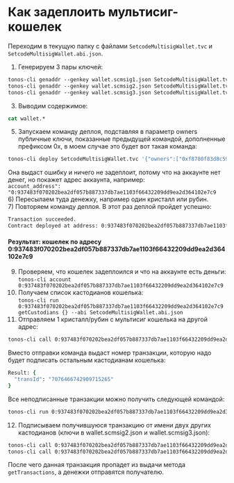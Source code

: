 # Как задеплоить мультисиг-кошелек  
  
Переходим в текущую папку с файлами `SetcodeMultisigWallet.tvc` и `SetcodeMultisigWallet.abi.json`.
  
1) Генерируем 3 пары ключей:  
```csh
tonos-cli genaddr --genkey wallet.scmsig1.json SetcodeMultisigWallet.tvc SetcodeMultisigWallet.abi.json
tonos-cli genaddr --genkey wallet.scmsig2.json SetcodeMultisigWallet.tvc SetcodeMultisigWallet.abi.json
tonos-cli genaddr --genkey wallet.scmsig3.json SetcodeMultisigWallet.tvc SetcodeMultisigWallet.abi.json
```  
3) Выводим содержимое:  
```csh
cat wallet.*
```  
5) Запускаем команду деплоя, подставляя в параметр owners публичные ключи, 
показанные предыдущей командой, дополненные префиксом 0x, в моем случае это будет вот такая команда:  
```csh
tonos-cli deploy SetcodeMultisigWallet.tvc '{"owners":["0xf8780f83d8c5951de73cb3c07b134ecd5d00917a9083e3ea30721ca10063defc","0xe795829a2d866d52b611e40ccc0cda9b720565a15d3aa62b96073baab45e7d27","0x8b9be2bea26b47c293b28f8361ec63ea325a53105c866110b2525d4a38deff11"],"reqConfirms":3}' --abi SetcodeMultisigWallet.abi.json --sign wallet.scmsig1.json
```
Она выдаст ошибку и ничего не задеплоит, потому что на аккаунте нет денег, но покажет адрес аккаунта, например:  
`account_address": "0:937483f070202bea2df057b887337db7ae1103f66432209dd9ea2d364102e7c9`  
6) Пересылаем туда денежку, например один кристалл или рубин.  
7) Повторяем команду деплоя. В этот раз деплой пройдет успешно:  
```csh
Transaction succeeded.
Contract deployed at address: 0:937483f070202bea2df057b887337db7ae1103f66432209dd9ea2d364102e7c9
```  
#### Результат: кошелек по адресу 0:937483f070202bea2df057b887337db7ae1103f66432209dd9ea2d364102e7c9


9) Проверяем, что кошелек задеплоился и что на аккаунте есть деньги:  
`tonos-cli account 0:937483f070202bea2df057b887337db7ae1103f66432209dd9ea2d364102e7c9`
10) Получаем список кастодианов кошелька:  
`tonos-cli run 0:937483f070202bea2df057b887337db7ae1103f66432209dd9ea2d364102e7c9 getCustodians {} --abi SetcodeMultisigWallet.abi.json`  
11) Отправляем 1 кристалл/рубин c мультисиг кошелька на другой адрес:  
```csh
tonos-cli call 0:937483f070202bea2df057b887337db7ae1103f66432209dd9ea2d364102e7c9 submitTransaction '{"dest":"0:6f4bdf89f15df6be4204e4a9a78661ce709b750655d191a5911a2c3c6f6ece1d","value":1000000000,"bounce":"true","allBalance":"false","payload":""}' --abi SetcodeMultisigWallet.abi.json --sign wallet.scmsig1.json
```
Вместо отправки команда выдаст номер транзакции, которую надо будет подписать остальным кастодианам кошелька:  
```csh
Result: {
  "transId": "7076466742909715265"
}
```
Все неподписанные транзакции можно получить следующей командой:  
```csh
tonos-cli run 0:937483f070202bea2df057b887337db7ae1103f66432209dd9ea2d364102e7c9 getTransactions {} --abi SetcodeMultisigWallet.abi.json
```
12) Подписываем получившуюся транзакцию от имени двух других кастодианов 
(ключи в wallet.scmsig2.json и wallet.scmsig3.json):  
```csh
tonos-cli call 0:937483f070202bea2df057b887337db7ae1103f66432209dd9ea2d364102e7c9 confirmTransaction '{"transactionId":"7076466742909715265"}' --abi SetcodeMultisigWallet.abi.json --sign wallet.scmsig2.json
tonos-cli call 0:937483f070202bea2df057b887337db7ae1103f66432209dd9ea2d364102e7c9 confirmTransaction '{"transactionId":"7076466742909715265"}' --abi SetcodeMultisigWallet.abi.json --sign wallet.scmsig3.json
```
После чего данная транзакция пропадет из выдачи метода `getTransactions`, а денежки отправятся получателю.  
  
  
